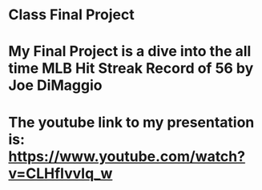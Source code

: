 # Class Final Project
 
# My Final Project is a dive into the all time MLB Hit Streak Record of 56 by Joe DiMaggio

# The youtube link to my presentation is: https://www.youtube.com/watch?v=CLHfIvvIq_w

